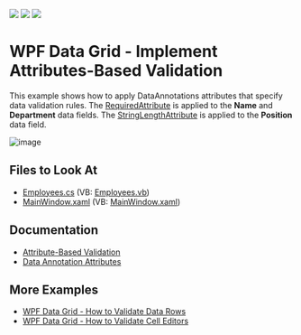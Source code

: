 <!-- default badges list -->
![](https://img.shields.io/endpoint?url=https://codecentral.devexpress.com/api/v1/VersionRange/128650903/21.1.5%2B)
[![](https://img.shields.io/badge/Open_in_DevExpress_Support_Center-FF7200?style=flat-square&logo=DevExpress&logoColor=white)](https://supportcenter.devexpress.com/ticket/details/E3191)
[![](https://img.shields.io/badge/📖_How_to_use_DevExpress_Examples-e9f6fc?style=flat-square)](https://docs.devexpress.com/GeneralInformation/403183)
<!-- default badges end -->
# WPF Data Grid - Implement Attributes-Based Validation

This example shows how to apply DataAnnotations attributes that specify data validation rules. The [RequiredAttribute](https://docs.microsoft.com/en-us/dotnet/api/system.componentmodel.dataannotations.requiredattribute) is applied to the **Name** and **Department** data fields. The [StringLengthAttribute](https://docs.microsoft.com/en-us/dotnet/api/system.componentmodel.dataannotations.stringlengthattribute) is applied to the **Position** data field.

![image](https://user-images.githubusercontent.com/65009440/171389380-cf1fcfaf-a596-4062-b8b2-9555a0e7bef1.png)

<!-- default file list -->

## Files to Look At

* [Employees.cs](./CS/DXGrid_AttributesBasedValidation/Employees.cs) (VB: [Employees.vb](./VB/DXGrid_AttributesBasedValidation/Employees.vb))
* [MainWindow.xaml](./CS/DXGrid_AttributesBasedValidation/MainWindow.xaml) (VB: [MainWindow.xaml](./VB/DXGrid_AttributesBasedValidation/MainWindow.xaml))

<!-- default file list end -->

## Documentation

* [Attribute-Based Validation](https://docs.devexpress.com/WPF/9770/controls-and-libraries/data-grid/data-editing-and-validation/input-validation/attribute-based-validation)
* [Data Annotation Attributes](https://docs.devexpress.com/WPF/16863/mvvm-framework/data-annotation-attributes)

## More Examples

* [WPF Data Grid - How to Validate Data Rows](https://github.com/DevExpress-Examples/how-to-validate-data-rows-e1593)
* [WPF Data Grid - How to Validate Cell Editors](https://github.com/DevExpress-Examples/validate-cell-editors)
